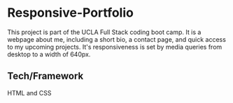 # Responsive-Portfolio

This project is part of the UCLA Full Stack coding boot camp. It is a webpage about me, including a short bio, a contact page, and quick access to my upcoming projects. It's responsiveness is set by media queries from desktop to a width of 640px. 

## Tech/Framework

HTML and CSS

